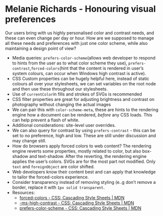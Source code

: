 # Melanie Richards - Honouring visual preferences
Our users bring with us highly personalised color and contrast needs, and these can even change per day or hour. How are we supposed to manage all these needs and preferences with just one color scheme, while also maintaining a design point of view? 
* Media queries: `prefers-color-scheme`(allows web developer to respond to hints from the user as to what color scheme they use), `prefers-contrast`,` forced-colors `(hint that the content is rendered in user’s system colours, can occur when Windows high contrast is active).
* CSS Custom properties can be hugely helpful here, instead of static colours all over your stylesheets, we can set variables on the root node and then use these throughout our stylesheets.
* Use of `currentColor`in fills and strokes of SVGs is recommended
* CSS filter properties are great for adjusting brightness and contrast on photography without changing the actual images
* We can pair this with `color-scheme-meta`, these are hints to the rendering engine how a document can be rendered, _before_ any CSS loads. This can help prevent a flash of white.
* Additional considerations: site-level user overrides.
* We can also query for contrast by using `prefers-contrast` - this can be set to no preference, high and low. These are still under discussion and may change still. 
* How do browsers apply forced colors to web content? The rendering engine reverts some properties, mostly related to color, but also box-shadow and text-shadow. After the reverting, the rendering engine applies the user’s colors. SVGs are for the most part not modified. Only `text` and `foreignObject` are color shifted.
* Web developers know their content best and can apply that knowledge to tailor the forced-colors experience.
* Consider transparency instead of removing styling (e..g don’t remove a border, replace it with `1px solid transparent`.
* Resources:
	* [forced-colors - CSS: Cascading Style Sheets | MDN](https://developer.mozilla.org/en-US/docs/Web/CSS/@media/forced-colors)
	* [-ms-high-contrast - CSS: Cascading Style Sheets | MDN](https://developer.mozilla.org/en-US/docs/Web/CSS/@media/-ms-high-contrast)
	* [prefers-color-scheme - CSS: Cascading Style Sheets | MDN](https://developer.mozilla.org/en-US/docs/Web/CSS/@media/prefers-color-scheme)